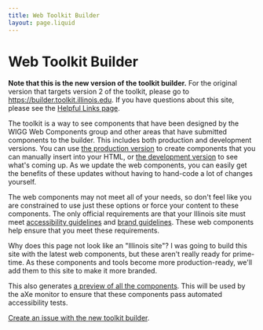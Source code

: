 ```yaml
---
title: Web Toolkit Builder
layout: page.liquid
---
```

# Web Toolkit Builder

**Note that this is the new version of the toolkit builder.** For the original version that targets version 2 of the toolkit, please go to https://builder.toolkit.illinois.edu. If you have questions about this site, please see the [Helpful Links page](/links/index.html).

The toolkit is a way to see components that have been designed by the WIGG Web Components group and other areas that have submitted components to the builder. This includes both production and development versions. You can use [the production version](/production_components/index.html) to create components that you can manually insert into your HTML, or [the development version](/development_components/index.html) to see what's coming up. As we update the web components, you can easily get the benefits of these updates without having to hand-code a lot of changes yourself. 

The web components may not meet all of your needs, so don't feel like you are constrained to use just these options or force your content to these components. The only official requirements are that your Illinois site must meet [accessibility guidelines](https://itaccessibility.illinois.edu/) and [brand guidelines](https://brand.illinois.edu/). These web components help ensure that you meet these requirements. 

Why does this page not look like an "Illinois site"? I was going to build this site with the latest web components, but these aren't really ready for prime-time. As these components and tools become more production-ready, we'll add them to this site to make it more branded. 

This also generates <a href="/preview/index.html">a preview of all the components</a>. This will be used by the aXe monitor to ensure that these components pass automated accessibility tests. 

[Create an issue with the new toolkit builder](https://github.com/web-illinois/toolkit-builder-3/issues).